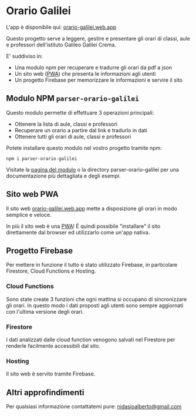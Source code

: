 # Orario Galilei

L'app è disponibile qui: [orario-galilei.web.app](https://orario-galilei.web.app/)

Questo progetto serve a leggere, gestire e presentare gli orari di classi, aule e professori dell'istituto Galileo Galilei Crema.

E' suddiviso in:

- Una modulo npm per recuperare e tradurre gli orari da pdf a json
- Un sito web ([PWA](https://developers.google.com/web/progressive-web-apps/)) che presenta le informazioni agli utenti
- Un progetto Firebase per memorizzare le informazioni e servire il sito

## Modulo NPM ```parser-orario-galilei```

Questo modulo permette di effettuare 3 operazioni principali:

- Ottenere la lista di aule, classi e professori
- Recuperare un orario a partire dal link e tradurlo in dati
- Ottenere tutti gli orari di aule, classi e professori

Potete installare questo modulo nel vostro progetto tramite npm:

```npm i parser-orario-galilei```

Visitate la [pagina del modulo](https://www.npmjs.com/package/parser-orario-galilei) o la directory parser-orario-galilei per una documentazione più dettagliata e degli esempi.

## Sito web PWA

Il sito web [orario-galilei.web.app](https://orario-galilei.web.app/) mette a disposizione gli orari in modo semplice e veloce.

In più il sito web è una [PWA](https://developers.google.com/web/progressive-web-apps/)! È quindi possibile "installare" il sito direttamente dal browser ed utilizzarlo come un'app nativa.

## Progetto Firebase

Per mettere in funzione il tutto è stato utilizzato Firebase, in particolare Firestore, Cloud Functions e Hosting.

### Cloud Functions

Sono state create 3 funzioni che ogni mattina si occupano di sincronizzare gli orari. In questo modo i dati proposti agli utenti sono sempre aggiornati con l'ultima versione degli orari.

### Firestore

I dati analizzati dalle cloud function venogono salvati nel Firestore per renderle facilmente accessibili dal sito.

### Hosting

Il sito web è servito tramite Firebase.

## Altri approfindimenti

Per qualsiasi informazione contattatemi pure: nidasioalberto@gmail.com
